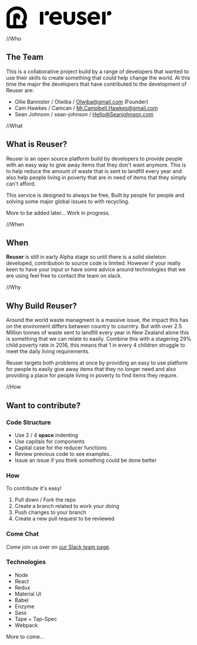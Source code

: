 ![Reuser](https://github.com/Olwiba/Reuser/blob/master/public/resources/images/logo.png?raw=true "Reuser")

//Who

## The Team

This is a collaborative project build by a range of developers that wanted to use their skills to create something that could help change the world. 
At this time the major the developers that have contributed to the development of Reuser are:

- Ollie Bannister / Olwiba / Olwiba@gmail.com (Founder)
- Cam Hawkes / Camcan / Mr.Campbell.Hawkes@gmail.com
- Sean Johnson / sean-johnson / Hello@Seanjohnson.com

//What

## What is Reuser?

Reuser is an open source platform build by developers to provide people with an easy way to give away items that they don't want anymore.
This is to help reduce the amount of waste that is sent to landfill every year and also help people living in poverty that are in need of items that they simply can't afford.

This service is designed to always be free, Built by people for people and solving some major global issues to with recycling. 

More to be added later... Work in progress.

//When

## When

__Reuser__ is still in early Alpha stage so until there is a solid skeleton developed, contribution to source code is limited. However if your really keen to have your input or have some advice around technologies that we are using feel free to contact the team on slack.  

//Why

## Why Build Reuser?

Around the world waste managment is a massive issue, the impact this has on the enviroment differs between country to courntry. But with over 2.5 Million tonnes of waste sent to landfill every year in New Zealand alone this is something that we can relate to easily. Combine this with a stagering 29% child poverty rate in 2016, this means that 1 in every 4 children struggle to meet the daily living requirements. 

Reuser targets both problems at once by providing an easy to use platform for people to easily give away items that they no longer need and also providing a place for people living in poverty to find items they require.

//How

## Want to contribute?

### Code Structure

- Use 2 / 4 __space__ indenting 
- Use capitals for components
- Capital case for the reducer functions
- Review previous code to see examples..
- Issue an issue if you think something could be done better

### How

To contribute it's easy! 

1. Pull down / Fork the repo
2. Create a branch related to work your doing
3. Push changes to your branch
4. Create a new pull request to be reviewed

### Come Chat

Come join us over on [our Slack team page](https://reuser.slack.com).

### Technologies

- Node
- React
- Redux
- Material UI
- Babel
- Enzyme
- Sass
- Tape + Tap-Spec
- Webpack

More to come...
